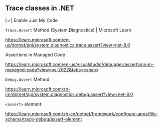 ﻿## Trace classes in .NET

[✓] Enable Just My Code

`Trace.Assert` Method (System.Diagnostics) | Microsoft Learn

<https://learn.microsoft.com/en-us/dotnet/api/system.diagnostics.trace.assert?view=net-8.0>

Assertions in Managed Code

<https://learn.microsoft.com/en-us/visualstudio/debugger/assertions-in-managed-code?view=vs-2022&tabs=csharp>


`Debug.Assert` Method

<https://learn.microsoft.com/zh-cn/dotnet/api/system.diagnostics.debug.assert?view=net-8.0>


`<assert>` element

<https://learn.microsoft.com/zh-cn/dotnet/framework/configure-apps/file-schema/trace-debug/assert-element>
